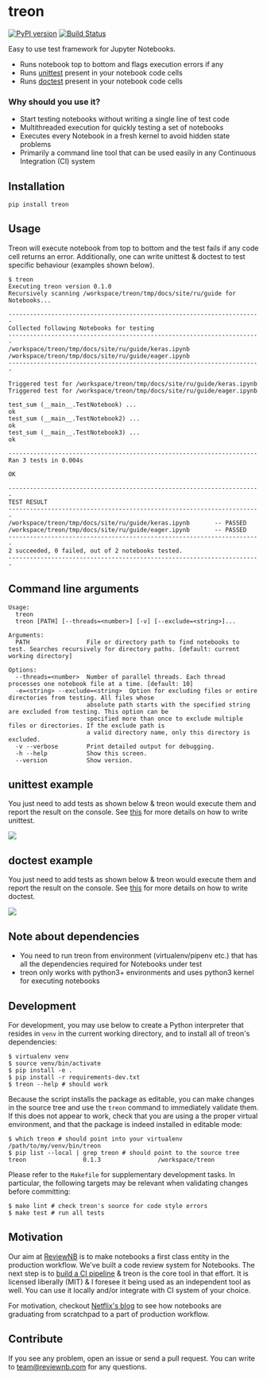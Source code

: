 # treon

[![PyPI version](https://badge.fury.io/py/treon.svg)](https://badge.fury.io/py/treon)
[![Build Status](https://travis-ci.org/ReviewNB/treon.svg?branch=master)](https://travis-ci.org/ReviewNB/treon)

Easy to use test framework for Jupyter Notebooks.
* Runs notebook top to bottom and flags execution errors if any
* Runs [unittest](https://docs.python.org/2/library/unittest.html) present in your notebook code cells
* Runs [doctest](https://docs.python.org/2/library/doctest.html) present in your notebook code cells

### Why should you use it?
* Start testing notebooks without writing a single line of test code
* Multithreaded execution for quickly testing a set of notebooks
* Executes every Notebook in a fresh kernel to avoid hidden state problems
* Primarily a command line tool that can be used easily in any Continuous Integration (CI) system


## Installation
```
pip install treon
```

## Usage
Treon will execute notebook from top to bottom and the test fails if any code cell returns an error. Additionally, one can write unittest & doctest to test specific behaviour (examples shown below).

```
$ treon
Executing treon version 0.1.0
Recursively scanning /workspace/treon/tmp/docs/site/ru/guide for Notebooks...

-----------------------------------------------------------------------
Collected following Notebooks for testing
-----------------------------------------------------------------------
/workspace/treon/tmp/docs/site/ru/guide/keras.ipynb
/workspace/treon/tmp/docs/site/ru/guide/eager.ipynb
-----------------------------------------------------------------------

Triggered test for /workspace/treon/tmp/docs/site/ru/guide/keras.ipynb
Triggered test for /workspace/treon/tmp/docs/site/ru/guide/eager.ipynb

test_sum (__main__.TestNotebook) ...
ok
test_sum (__main__.TestNotebook2) ...
ok
test_sum (__main__.TestNotebook3) ...
ok

----------------------------------------------------------------------
Ran 3 tests in 0.004s

OK

-----------------------------------------------------------------------
TEST RESULT
-----------------------------------------------------------------------
/workspace/treon/tmp/docs/site/ru/guide/keras.ipynb       -- PASSED
/workspace/treon/tmp/docs/site/ru/guide/eager.ipynb       -- PASSED
-----------------------------------------------------------------------
2 succeeded, 0 failed, out of 2 notebooks tested.
-----------------------------------------------------------------------
```

## Command line arguments
```
Usage:
  treon
  treon [PATH] [--threads=<number>] [-v] [--exclude=<string>]...

Arguments:
  PATH                File or directory path to find notebooks to test. Searches recursively for directory paths. [default: current working directory]

Options:
  --threads=<number>  Number of parallel threads. Each thread processes one notebook file at a time. [default: 10]
  -e=<string> --exclude=<string>  Option for excluding files or entire directories from testing. All files whose
                      absolute path starts with the specified string are excluded from testing. This option can be
                      specified more than once to exclude multiple files or directories. If the exclude path is
                      a valid directory name, only this directory is excluded.
  -v --verbose        Print detailed output for debugging.
  -h --help           Show this screen.
  --version           Show version.
```

## unittest example
You just need to add tests as shown below & treon would execute them and report the result on the console. See [this](https://docs.python.org/2/library/unittest.html) for more details on how to write unittest.

![](images/unittest.png)

## doctest example
You just need to add tests as shown below & treon would execute them and report the result on the console. See [this](https://docs.python.org/2/library/doctest.html) for more details on how to write doctest.

![](images/doctest.png)

## Note about dependencies
* You need to run treon from environment (virtualenv/pipenv etc.) that has all the dependencies required for Notebooks under test
* treon only works with python3+ environments and uses python3 kernel for executing notebooks

## Development
For development, you may use below to create a Python interpreter that resides in `venv` in the current working directory, and to install all of treon's dependencies:

```
$ virtualenv venv
$ source venv/bin/activate
$ pip install -e .
$ pip install -r requirements-dev.txt
$ treon --help # should work
```

Because the script installs the package as editable, you can make changes in the source tree and use the `treon` command to immediately validate them. If this does not appear to work, check that you are using a the proper virtual environment, and that the package is indeed installed in editable mode:

```
$ which treon # should point into your virtualenv
/path/to/my/venv/bin/treon
$ pip list --local | grep treon # should point to the source tree
treon                0.1.3                /workspace/treon
```

Please refer to the `Makefile` for supplementary development tasks.
In particular, the following targets may be relevant when validating changes before committing:

```
$ make lint # check treon's source for code style errors
$ make test # run all tests
```

## Motivation
Our aim at [ReviewNB](https://www.reviewnb.com/) is to make notebooks a first class entity in the production workflow. We've built a code review system for Notebooks. The next step is to [build a CI pipeline](https://github.com/ReviewNB/support/issues/19) & treon is the core tool in that effort. It is licensed liberally (MIT) & I foresee it being used as an independent tool as well. You can use it locally and/or integrate with CI system of your choice.

For motivation, checkout [Netflix's blog](https://medium.com/netflix-techblog/scheduling-notebooks-348e6c14cfd6) to see how notebooks are graduating from scratchpad to a part of production workflow.

## Contribute
If you see any problem, open an issue or send a pull request. You can write to team@reviewnb.com for any questions.

